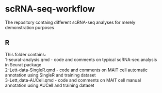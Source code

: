 # scRNA-seq-workflow
 The repository containg different scRNA-seq analyses for merely demonstration purposes

## R

This folder contains:<br>
1-seurat-analysis.qmd - code and comments on typical scRNA-seq analysis in Seurat package<br>
2-Lett-data-SingleR.qmd - code and comments on MAIT cell automatic annotation using SingleR and training dataset<br>
3-Lett_data-AUCell.qmd - code and comments on MAIT cell manual annotation using AUCell and training dataset 
